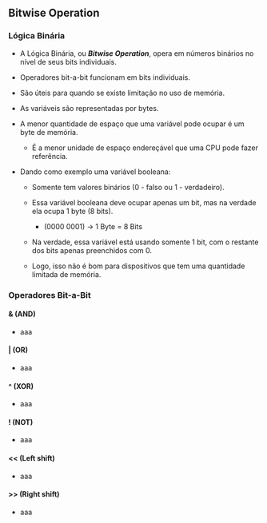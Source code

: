 ## Bitwise Operation

### Lógica Binária

* A Lógica Binária, ou **_Bitwise Operation_**, opera em números binários no nível de seus bits individuais.

* Operadores bit-a-bit funcionam em bits individuais.

* São úteis para quando se existe limitação no uso de memória.

* As variáveis são representadas por bytes.

* A menor quantidade de espaço que uma variável pode ocupar é um byte de memória.

    * É a menor unidade de espaço endereçável que uma CPU pode fazer referência.

* Dando como exemplo uma variável booleana:

    *  Somente tem valores binários (0 - falso ou 1 - verdadeiro).

    * Essa variável booleana deve ocupar apenas um bit, mas na verdade ela ocupa 1 byte (8 bits).
        
        * (0000 0001) -> 1 Byte = 8 Bits

    * Na verdade, essa variável está usando somente 1 bit, com o restante dos bits apenas preenchidos com 0.

    * Logo, isso não é bom para dispositivos que tem uma quantidade limitada de memória.


### Operadores Bit-a-Bit

#### & (AND)

* aaa

#### | (OR)

* aaa

#### ^ (XOR)

* aaa

#### ! (NOT)

* aaa

#### << (Left shift)

* aaa

#### >> (Right shift)

* aaa